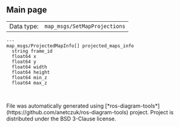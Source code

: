 <!--
File was automatically generated using 'ros-diagram-tools' project.
Project is distributed under the BSD 3-Clause license.
-->

## Main page

|     |     |
| --- | --- |
| Data type: | `map_msgs/SetMapProjections` |

```
---
map_msgs/ProjectedMapInfo[] projected_maps_info
  string frame_id
  float64 x
  float64 y
  float64 width
  float64 height
  float64 min_z
  float64 max_z


```


</br>
File was automatically generated using [*ros-diagram-tools*](https://github.com/anetczuk/ros-diagram-tools) project.
Project is distributed under the BSD 3-Clause license.
